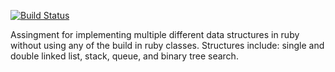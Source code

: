 [![Build Status](https://travis-ci.org/Marco-Lindsay/data-structures.svg?branch=queue)](https://travis-ci.org/Marco-Lindsay/data-structures)

Assingment for implementing multiple different data structures in ruby without using any of the build in ruby classes.
Structures include: single and double linked list, stack, queue, and binary tree search.
